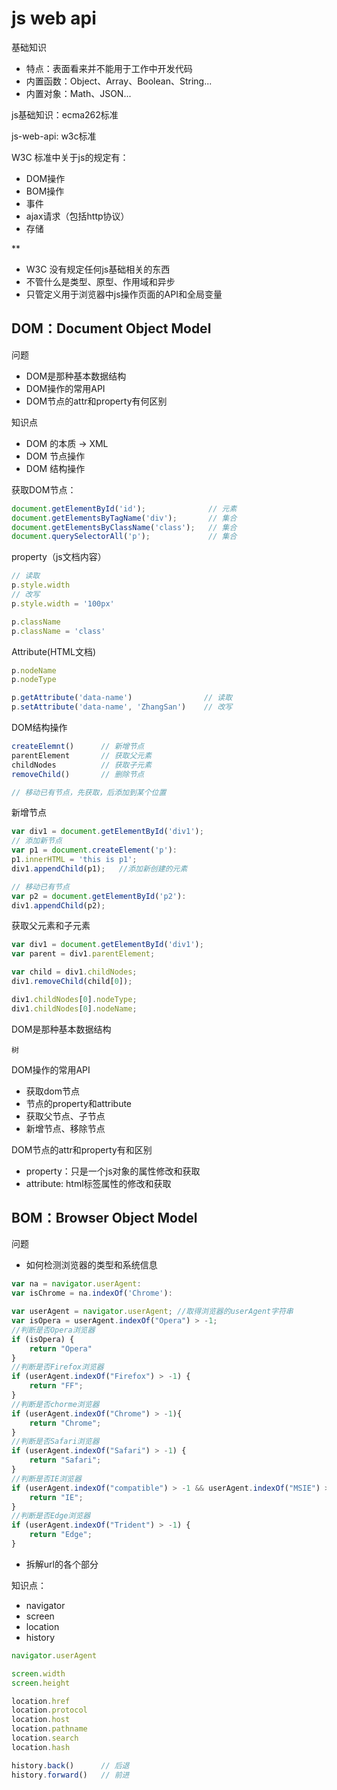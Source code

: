 # js web api

基础知识
- 特点：表面看来并不能用于工作中开发代码
- 内置函数：Object、Array、Boolean、String...
- 内置对象：Math、JSON...


js基础知识：ecma262标准

js-web-api: w3c标准


W3C 标准中关于js的规定有：
- DOM操作
- BOM操作
- 事件
- ajax请求（包括http协议）
- 存储

**
- W3C 没有规定任何js基础相关的东西
- 不管什么是类型、原型、作用域和异步
- 只管定义用于浏览器中js操作页面的API和全局变量


## DOM：Document Object Model

问题
- DOM是那种基本数据结构
- DOM操作的常用API
- DOM节点的attr和property有何区别

知识点
- DOM 的本质 -> XML
- DOM 节点操作
- DOM 结构操作

获取DOM节点：
```js
document.getElementById('id');              // 元素
document.getElementsByTagName('div');       // 集合
document.getElementsByClassName('class');   // 集合
document.querySelectorAll('p');             // 集合
```

property（js文档内容）
```js
// 读取
p.style.width
// 改写
p.style.width = '100px'

p.className
p.className = 'class'
```

Attribute(HTML文档)
```js
p.nodeName
p.nodeType

p.getAttribute('data-name')                // 读取
p.setAttribute('data-name', 'ZhangSan')    // 改写
```

DOM结构操作
```js
createElemnt()      // 新增节点
parentElement       // 获取父元素
childNodes          // 获取子元素
removeChild()       // 删除节点

// 移动已有节点，先获取，后添加到某个位置
```

新增节点
```js
var div1 = document.getElementById('div1');
// 添加新节点
var p1 = document.createElement('p'):
p1.innerHTML = 'this is p1';
div1.appendChild(p1);   //添加新创建的元素

// 移动已有节点
var p2 = document.getElementById('p2'):
div1.appendChild(p2);
```

获取父元素和子元素
```js
var div1 = document.getElementById('div1');
var parent = div1.parentElement;

var child = div1.childNodes;
div1.removeChild(child[0]);

div1.childNodes[0].nodeType;
div1.childNodes[0].nodeName;
```

DOM是那种基本数据结构

`树`


DOM操作的常用API
- 获取dom节点
- 节点的property和attribute
- 获取父节点、子节点
- 新增节点、移除节点

DOM节点的attr和property有和区别
- property：只是一个js对象的属性修改和获取
- attribute: html标签属性的修改和获取


## BOM：Browser Object Model

问题
- 如何检测浏览器的类型和系统信息
```js
var na = navigator.userAgent:
var isChrome = na.indexOf('Chrome'):
```

```js
var userAgent = navigator.userAgent; //取得浏览器的userAgent字符串
var isOpera = userAgent.indexOf("Opera") > -1;
//判断是否Opera浏览器
if (isOpera) {
    return "Opera"
}
//判断是否Firefox浏览器
if (userAgent.indexOf("Firefox") > -1) {
    return "FF";
}
//判断是否chorme浏览器
if (userAgent.indexOf("Chrome") > -1){
    return "Chrome";
}
//判断是否Safari浏览器
if (userAgent.indexOf("Safari") > -1) {
    return "Safari";
}
//判断是否IE浏览器
if (userAgent.indexOf("compatible") > -1 && userAgent.indexOf("MSIE") > -1 && !isOpera) {
    return "IE";
}
//判断是否Edge浏览器
if (userAgent.indexOf("Trident") > -1) {
    return "Edge";
}
```

- 拆解url的各个部分

知识点：
- navigator
- screen
- location
- history

```js
navigator.userAgent

screen.width
screen.height

location.href
location.protocol
location.host
location.pathname
location.search
location.hash

history.back()      // 后退
history.forward()   // 前进
```
